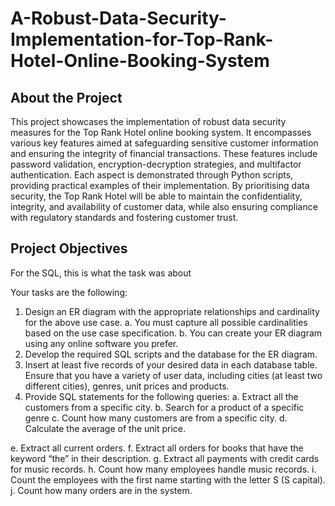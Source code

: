 # A-Robust-Data-Security-Implementation-for-Top-Rank-Hotel-Online-Booking-System

## About the Project
This project showcases the implementation of robust data security measures for the Top Rank Hotel online booking system. It encompasses various key features aimed at safeguarding sensitive customer information and ensuring the integrity of financial transactions. These features include password validation, encryption-decryption strategies, and multifactor authentication. Each aspect is demonstrated through Python scripts, providing practical examples of their implementation. By prioritising data security, the Top Rank Hotel will be able to maintain the confidentiality, integrity, and availability of customer data, while also ensuring compliance with regulatory standards and fostering customer trust.


## Project Objectives
For the SQL, this is what the task was about

Your tasks are the following:
1. Design an ER diagram with the appropriate relationships and cardinality for
the above use case.
a. You must capture all possible cardinalities based on the use case
specification.
b. You can create your ER diagram using any online software you prefer.
2. Develop the required SQL scripts and the database for the ER diagram.
3. Insert at least five records of your desired data in each database table. Ensure
that you have a variety of user data, including cities (at least two different
cities), genres, unit prices and products.
4. Provide SQL statements for the following queries:
a. Extract all the customers from a specific city.
b. Search for a product of a specific genre
c. Count how many customers are from a specific city.
d. Calculate the average of the unit price.

e. Extract all current orders.
f. Extract all orders for books that have the keyword “the” in their
description.
g. Extract all payments with credit cards for music records.
h. Count how many employees handle music records.
i. Count the employees with the first name starting with the letter S (S
capital).
j. Count how many orders are in the system.
